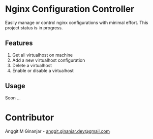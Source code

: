 # Nginx Configuration Controller
Easily manage or control nginx configurations with minimal effort. This project status is in progress.

## Features
1. Get all virtualhost on machine
2. Add a new virtualhost configuration
3. Delete a virtualhost
4. Enable or disable a virtualhost

## Usage
Soon ...

# Contributor
Anggit M Ginanjar - <anggit.ginanjar.dev@gmail.com>
